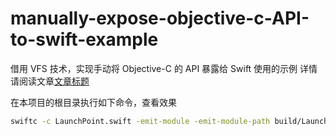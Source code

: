 # manually-expose-objective-c-API-to-swift-example
借用 VFS 技术，实现手动将 Objective-C 的 API 暴露给 Swift 使用的示例
详情请阅读文章[文章标题](https://tech.meituan.com/2021/02/25/swift-objective-c.html)

在本项目的根目录执行如下命令，查看效果

```sh
swiftc -c LaunchPoint.swift -emit-module -emit-module-path build/LaunchPoint.swiftmodule -module-name index -whole-module-optimization -parse-as-library -o build/LaunchPoint.o -Xcc -ivfsoverlay -Xcc tmp/vfs-overlay.yaml -I /MyObjcPod
```
